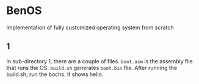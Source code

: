 # BenOS
Implementation of fully customized operating system from scratch

## 1
In sub-directory 1, there are a couple of files. ```boot.asm``` is the assembly file that runs the OS.
```build.sh``` generates ```boot.bin``` file. After running the build.sh, run the bochs. It shows hello.
